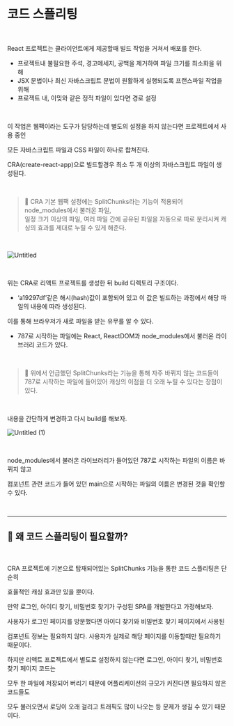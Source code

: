 # 코드 스플리팅
    
<br />    
    
React 프로젝트는 클라이언트에게 제공할때 빌드 작업을 거쳐서 배포를 한다.
  - 프로젝트내 불필요한 주석, 경고메세지, 공백을 제거하여 파일 크기를 최소화을 위해
  - JSX 문법이나 최신 자바스크립트 문법이 원활하게 실행되도록 프랜스파일 작업을 위해
  - 프로젝트 내, 이밎와 같은 정적 파일이 있다면 경로 설정
    
<br />
    
이 작업은 웹팩이라는 도구가 담당하는데 별도의 설정을 하지 않는다면 프로젝트에서 사용 중인
    
모든 자바스크립트 파일과 CSS 파일이 하나로 합쳐진다.
    
CRA(create-react-app)으로 빌드할경우 최소 두 개 이상의 자바스크립트 파일이 생성된다.
    
<br />

> 🤨 CRA 기본 웹팩 설정에는 SplitChunks라는 기능이 적용되어 node_modules에서 불러온 파일, <br />
> 일정 크기 이상의 파일, 여러 파일 간에 공유된 파일을 자동으로 따로 분리시켜 캐싱의 효과를 제대로 누릴 수 있게 해준다.

<br />    
    
![Untitled](https://user-images.githubusercontent.com/94499416/185858311-003823d4-9f63-48ca-96fb-6eac7a7d6c1f.png)
    
<br />    
    
위는 CRA로 리액트 프로젝트를 생성한 뒤 build 디렉토리 구조이다.
    
- ‘a19297df’같은 해시(hash)값이 포함되어 있고 이 값은 빌드하는 과정에서 해당 파일의 내용에 따라 생성된다.
    
이를 통해 브라우저가 새로 파일을 받는 유무를 알 수 있다.
    
- 787로 시작하는 파일에는 React, ReactDOM과 node_modules에서 불러온 라이브러리 코드가 있다.

<br />

> 🤨 위에서 언급했던 SplitChunks라는 기능을 통해 자주 바뀌지 않는 코드들이 787로 시작하는 파일에 들어있어 
> 캐싱의 이점을 더 오래 누릴 수 있다는 장점이 있다.


<br />

내용을 간단하게 변경하고 다시 build를 해보자.
    
![Untitled (1)](https://user-images.githubusercontent.com/94499416/185858318-fd5ad7b4-8318-4c84-bdcb-ba245c5323e0.png)
    
<br />    
    
node_modules에서 불러온 라이브러리가 들어있던 787로 시작하는 파일의 이름은 바뀌지 않고
    
컴포넌트 관련 코드가 들어 있던 main으로 시작하는 파일의 이름은 변경된 것을 확인할 수 있다.

<br />

---
    
## 🤔 왜 코드 스플리팅이 필요할까?
    
<br />    
    
CRA 프로젝트에 기본으로 탑재되어있는 SplitChunks 기능을 통한 코드 스플리팅은 단순히
    
효율적인 캐싱 효과만 있을 뿐이다.
    
만약 로그인, 아이디 찾기, 비밀번호 찾기가 구성된 SPA를 개발한다고 가정해보자.
    
사용자가 로그인 페이지를 방문했다면 아이디 찾기와 비밀번호 찾기 페이지에서 사용된
    
컴포넌트 정보는 필요하지 않다. 사용자가 실제로 해당 페이지를 이동할때만 필요하기 때문이다.
    
하지만 리액트 프로젝트에서 별도로 설정하지 않는다면 로그인, 아이디 찾기, 비밀번호 찾기 페이지 코드는
    
모두 한 파일에 저장되어 버리기 때문에 어플리케이션의 규모가 커진다면 필요하지 않은 코드들도
    
모두 불러오면서 로딩이 오래 걸리고 트래픽도 많이 나오는 등 문제가 생길 수 있기 때문이다.
